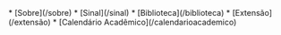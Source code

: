 <div class="nav" markdown=1>
*   [Sobre](/sobre)
*   [Sinal](/sinal)
*   [Biblioteca](/biblioteca)
*   [Extensão](/extensão)
*   [Calendário Acadêmico](/calendarioacademico)
</div>


